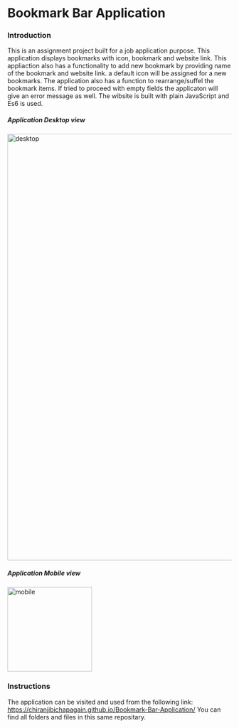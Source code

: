 # Bookmark Bar Application
### Introduction
This is an assignment project built for a job application purpose. This application displays bookmarks with icon, bookmark and website link. This appliaction 
also has a functionality to add new bookmark by providing name of the bookmark and website link. a default icon will be assigned for a new bookmarks. The application also 
has a function to rearrange/suffel the bookmark items. If tried to proceed with empty fields the applicaton will give an error message as well.
The wibsite is built with plain JavaScript and Es6 is used. 

##### Application Desktop view
<img width="960" alt="desktop" src="https://user-images.githubusercontent.com/38856325/81501796-e1fdeb00-92e2-11ea-8b75-8556e1abfd55.png">

##### Application Mobile view
<img width="190" alt="mobile" src="https://user-images.githubusercontent.com/38856325/81501851-2be6d100-92e3-11ea-8fb6-01c3ddd58ae3.png">

### Instructions
The application can be visited and used from the following link: https://chiranjibichapagain.github.io/Bookmark-Bar-Application/
You can find all folders and files in this same repositary. 
